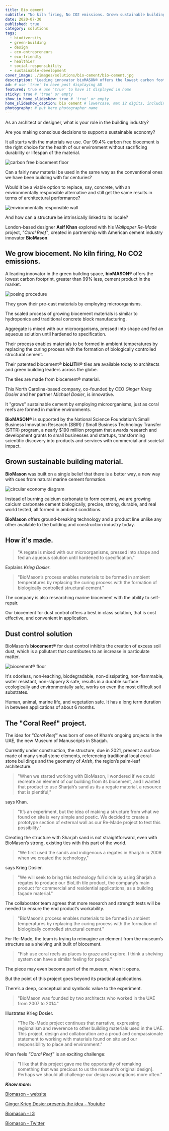 ```yaml
---
title: Bio cement
subtitle: "No kiln firing, No CO2 emissions. Grown sustainable building material."
date: 2020-07-30
published: true
category: solutions
tags:
  - biodiversity
  - green-building
  - design
  - eco-entrepreneurs
  - eco-friendly
  - healthier
  - social-responsibility
  - sustainable-development
cover_image: ./images/solutions/bio-cement/bio-cement.jpg
description: "Leading innovator bioMASON® offers the lowest carbon footprint cement product in the market. Their pre-cast materials are grown employing microorganisms." # max 160 cos dunno how to trip it, yet...
ad: # use 'true' to have post displaying AD
featured: true # use 'true' to have it displayed in home
sticky: true # 'true' or empty
show_in_home_slideshow: true # 'true' or empty
home_slideshow_caption: bio cement # lowercase, max 12 digits, including spaces
photography: # put here photographer name
---
```



As an architect or designer, what is your role in the building industry?

Are you making conscious decisions to support a sustainable economy?

It all starts with the materials we use. Our 99.4% carbon free biocement is the right choice for the health of our environment without sacrificing durability or lifespan of the material.

![carbon free biocement floor](./images/solutions/bio-cement/bio-cement-02.jpg)

Can a fairly new material be used in the same way as the conventional ones we have been building with for centuries?

Would it be a viable option to replace, say, concrete, with an environmentally responsible alternative and still get the same results in terms of architectural performance?

![environmentally responsible wall](./images/solutions/bio-cement/bio-cement-03.jpg)

And how can a structure be intrinsically linked to its locale?

London-based designer **Asif Khan** explored with his _Wallpaper Re-Made_ project, _"Coral Reef"_, created in partnership with American cement industry innovator **BioMason**.


## We grow biocement. No kiln firing, No CO2 emissions.

A leading innovator in the green building space, **bioMASON®** offers the lowest carbon footprint, greater than 99% less, cement product in the market.

![posing procedure](./images/solutions/bio-cement/bio-cement-04.jpg)

They grow their pre-cast materials by employing microorganisms.

The scaled process of growing biocement materials is similar to hydroponics and traditional concrete block manufacturing.

Aggregate is mixed with our microorganisms, pressed into shape and fed an aqueous solution until hardened to specification.

Their process enables materials to be formed in ambient temperatures by replacing the curing process with the formation of biologically controlled structural cement.

Their patented biocement® **bioLITH®** tiles are available today to architects and green building leaders across the globe.

The tiles are made from biocement® material.

This North Carolina-based company, co-founded by CEO _Ginger Krieg Dosier_ and her partner _Michael Dosier_, is innovative.

It "grows" sustainable cement by employing microorganisms, just as coral reefs are formed in marine environments.

**BioMASON®** is supported by the National Science Foundation’s Small Business Innovation Research (SBIR) / Small Business Technology Transfer (STTR) program, a nearly $190 million program that awards research and development grants to small businesses and startups, transforming scientific discovery into products and services with commercial and societal impact.

## Grown sustainable building material.

**BioMason** was built on a single belief that there is a better way, a new way with cues from natural marine cement formation.

![circular economy diagram](./images/solutions/bio-cement/bio-cement-05.jpg)

Instead of burning calcium carbonate to form cement, we are growing calcium carbonate cement biologically, precise, strong, durable, and real world tested, all formed in ambient conditions.

**BioMason** offers ground-breaking technology and a product line unlike any other available to the building and construction industry today.


## How it's made.

>"A regate is mixed with our microorganisms, pressed into shape and fed an aqueous solution until hardened to specification."

Explains _Krieg Dosier_.

>"BioMason’s process enables materials to be formed in ambient temperatures by replacing the curing process with the formation of biologically controlled structural cement."

The company is also researching marine biocement with the ability to self-repair.

Our biocement for dust control offers a best in class solution, that is cost effective, and convenient in application.

## Dust control solution

BioMason’s **biocement®** for dust control inhibits the creation of excess soil dust, which is a pollutant that contributes to an increase in particulate matter.

![biocement® floor](./images/solutions/bio-cement/bio-cement-06.jpg)

It's odorless, non-leaching, biodegradable, non-dissipating, non-flammable, water resistant, non-slippery & safe, results in a durable surface ecologically and environmentally safe, works on even the most difficult soil substrates.

Human, animal, marine life, and vegetation safe. It has a long term duration in between applications of about 6 months.

## The "Coral Reef" project.

The idea for _"Coral Reef"_ was born of one of Khan’s ongoing projects in the UAE, the new Museum of Manuscripts in Sharjah.

Currently under construction, the structure, due in 2021, present a surface made of many small stone elements, referencing traditional local coral-stone buildings and the geometry of _Arish_, the region’s palm-leaf architecture.

>"When we started working with BioMason, I wondered if we could recreate an element of our building from its biocement, and I wanted that product to use Sharjah’s sand as its a regate material, a resource that is plentiful,"

says Khan.

>"It’s an experiment, but the idea of making a structure from what we found on site is very simple and poetic. We decided to create a prototype section of external wall as our Re-Made project to test this possibility."

Creating the structure with Sharjah sand is not straightforward, even with BioMason’s strong, existing ties with this part of the world.

>"We first used the sands and indigenous a regates in Sharjah in 2009 when we created the technology,"

says Krieg Dosier.

>"We will seek to bring this technology full circle by using Sharjah a regates to produce our BioLith tile product, the company’s main product for commercial and residential applications, as a building façade material."

The collaborator team agrees that more research and strength tests will be needed to ensure the end product’s workability.

>"BioMason’s process enables materials to be formed in ambient temperatures by replacing the curing process with the formation of biologically controlled structural cement."

For Re-Made, the team is trying to reimagine an element from the museum’s structure as a shelving unit built of biocement.

>"Fish use coral reefs as places to graze and explore. I think a shelving system can have a similar feeling for people."

The piece may even become part of the museum, when it opens.

But the point of this project goes beyond its practical applications.

There’s a deep, conceptual and symbolic value to the experiment.

>"BioMason was founded by two architects who worked in the UAE from 2007 to 2014."

Illustrates Krieg Dosier.

>"The Re-Made project continues that narrative, expressing regionalism and reverence to other building materials used in the UAE. This project, design and collaboration are a proud and compassionate statement to working with materials found on site and our responsibility to place and environment."

Khan feels _"Coral Reef"_ is an exciting challenge:

>"I like that this project gave me the opportunity of remaking something that was precious to us the museum’s original design]. Perhaps we should all challenge our design assumptions more often."




**_Know more:_**

[Biomason - website](https://www.biomason.com)

[Ginger Krieg Dosier presents the idea - Youtube](https://youtu.be/6BqoM4am8kw)

[Biomason - IG](https://www.instagram.com/biomason)

[Biomason - Twitter](https://twitter.com/biomason)
